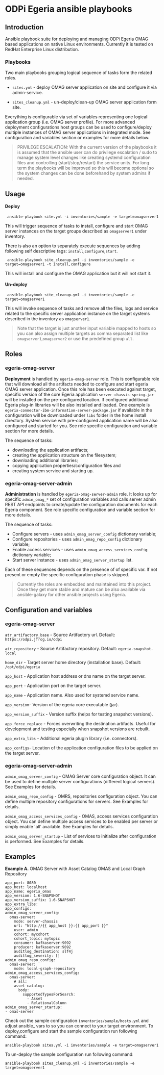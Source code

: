<!-- SPDX-License-Identifier: CC-BY-4.0 -->
<!-- Copyright Contributors to the ODPi Egeria project. -->

# ODPi Egeria ansible playbooks

## Introduction

Ansible playbook suite for deploying and managing ODPi Egeria OMAG based applications on native Linux environments. Currently it is tested on RedHat Enterprise Linux distribution.

### Playbooks

Two main playbooks grouping logical sequence of tasks form the related roles.

- `sites.yml` - deploy OMAG server application on site and configure it via admin-service.

- `sites_cleanup.yml` - un-deploy/clean-up OMAG server application form site.

Everything is configurable via set of variables representing one logical application group (i.e. OMAG server profile). For more advanced deployment configurations host groups can be used to configure/deploy multiple instances of OMAG server applications in integrated mode. See configuration and variables section or examples for more details below.

>PRIVILEGE ESCALATION: 
>With the current version of the playbooks it is assumed that the ansible user can do privilege escalation / sudo to manage system level changes like creating systemd configuration files and controlling (start/stop/restart) the service units. For long term the playbooks will be improved so this will become optional so the system changes can be done beforehand by system admins if needed.

## Usage

#### Deploy

``` ansible-playbook site.yml -i inventories/sample -e target=omagserver1``` 


This will trigger sequence of tasks to install, configure and start OMAG server instances on the target groups described as `omagserver1` under inventory.

There is also an option to separately execute sequences by adding following self descriptive tags: `install`,`configure`,`start`.

``` ansible-playbook site_cleanup.yml -i inventories/sample -e target=omagserver1 -t install,configure```

This will install and configure the OMAG application but it will not start it.

#### Un-deploy

``` ansible-playbook site_cleanup.yml -i inventories/sample -e target=omagserver1```

This will invoke sequence of tasks and remove all the files, logs and service related to the specific server application instance on the target systems described in the inventory as `omagserver1`.

>Note that the target is just another input variable mapped to hosts so you can also assign multiple targets as comma separated list like `omagserver1`,`omagserver2` or use the predefined group `all`.

## Roles

### egeria-omag-server

**Deployment** is handled by `egeria-omag-server` role. This is configurable role that will download all the artifacts needed to configure and start egeria OMAG server application. Once this role has been executed against target, specific version of the core Egeria application `server-chassis-spring.jar` will be installed on the pre-configured location. If configured additional Egeria plug-in libraries will be also installed and loaded. One example is `egeria-connector-ibm-information-server-package.jar` if available in the configuration will be downloaded under `libs` folder in the home install directory. System service with pre-configured application name will be also configured and started for you. See role specific configuration and variable section for more details.

The sequence of tasks: 
- downloading the application artifacts; 
- creating the application structure on the filesystem;
- downloading additional libraries;
- copying application properties/configuration files and 
- creating system service and starting up. 


### egeria-omag-server-admin

**Administration** is handled by `egeria-omag-server-admin` role. It looks up for specific `admin_omag_*` set of configuration variables and calls server admin REST API endpoints to create/update the configuration documents for each Egeria component. See role specific configuration and variable section for more details.

The sequence of tasks:
- Configure servers - uses `admin_omag_server_config` dictionary variable;
- Configure repositories - uses `admin_omag_repo_config` dictionary variable;
- Enable access services - uses `admin_omag_access_services_config` dictionary variable;
- Start server instance - uses `admin_omag_server_startup` list.

Each of these sequences depends on the presence of of specific var. If not present or empty the specific configuration phase is skipped.

>Currently the roles are embedded and maintained into this project. Once they get more stable and mature can be also available via ansible-galaxy for other ansible projects using Egeria.

## Configuration and variables

### egeria-omag-server

`atr_artifactory_base` - Source Artifactory url. Default: `https://odpi.jfrog.io/odpi`

`atr_repository` - Source Artifactory repository. Default: `egeria-snapshot-local`

`home_dir` - Target server home directory (installation base). Default: `/opt/odpi/egeria`

`app_host` - Application host address or dns name on the target server.

`app_port` - Application port on the target server.

`app_name` - Application name. Also used for systemd service name.

`app_version`- Version of the egeria core executable (jar).

`app_version_suffix` - Version suffix (helps for testing snapshot versions). <!--#TODO: add more details-->

`app_force_replace` - Forces overwriting the destination artifacts. Useful for development and testing especially when snapshot versions are rebuilt.

`app_extra_libs` - Additional egeria plugin library (i.e. connectors).

`app_configs`-  Location of the application configuration files to be applied on the target server. <!--#TODO: add more details-->


### egeria-omag-server-admin

`admin_omag_server_config` - OMAG Server core configuration object. 
It can be used to define multiple server configurations (different logical servers). See Examples for details.

<!--
#TODO: add more details on how mode works and possible options
-->

`admin_omag_repo_config` - OMRS, repositories configuration object. You can define multiple repository configurations for servers. See Examples for details.

`admin_omag_access_services_config` - OMAS, access services configuration object. You can define multiple access services to be enabled per server or simply enable 'all' available. See Examples for details.

`admin_omag_server_startup` - List of services to initialize after configuration is performed. See Examples for details.


## Examples

**Example A.** OMAG Server with Asset Catalog OMAS and Local Graph Repository

```
app_port: 8080
app_host: localhost
app_name: egeria_omas
app_version: 1.6-SNAPSHOT
app_version_suffix: 1.6-SNAPSHOT
app_extra_libs:
app_configs:
admin_omag_server_config:
  omas-server:
    mode: server-chassis
    url: "http://{{ app_host }}:{{ app_port }}"
    user: admin
    cohort: mycohort
    cohort_topic: mytopic
    consumer: kafkaserver:9092
    producer: kafkaserver:9092
    auditlog_destination: slf4j
    auditlog_severity: []    
admin_omag_repo_config:
  omas-server:
    mode: local-graph-repository
admin_omag_access_services_config:
  omas-server:
    # all:
    asset-catalog:
      body: 
        supportedTypesForSearch:
          - Asset
          - RelationalColumn 
admin_omag_server_startup:
- omas-server
```

Check out the sample configuration `inventories/sample/hosts.yml` and adjust ansible_ vars to so you can connect to your target environment.
To deploy,configure and start the sample configuration run following command:

```
ansible-playbook sites.yml -i inventories/sample -e target=omagserver1
```

To un-deploy the sample configuration run following command:

```
ansible-playbook sites_cleanup.yml -i inventories/sample -e target=omagserver1
```
